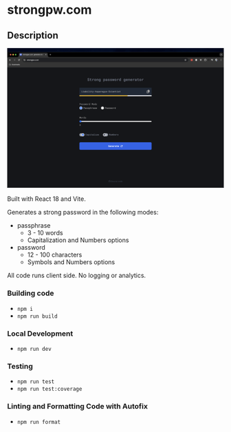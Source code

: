 # strongpw.com

## Description

![strongpw.com](images/strongpw.png?v=2)

Built with React 18 and Vite.

Generates a strong password in the following modes:

- passphrase
  - 3 - 10 words
  - Capitalization and Numbers options
- password
  - 12 - 100 characters
  - Symbols and Numbers options

All code runs client side. No logging or analytics.

### Building code

- `npm i`
- `npm run build`

### Local Development

- `npm run dev`

### Testing

- `npm run test`
- `npm run test:coverage`

### Linting and Formatting Code with Autofix

- `npm run format`
